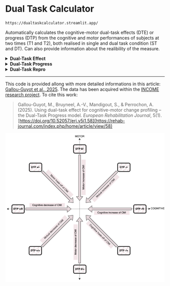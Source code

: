 # Dual Task Calculator

```
https://dualtaskcalculator.streamlit.app/
```

Automatically calculates the cognitive-motor dual-task effects (DTE) or progress (DTP) from the cognitive and motor performances of subjects at two times (T1 and T2), both realised in single and dual task condition (ST and DT). Can also provide information about the realibility of the measure. 

<details>
<summary><b>Dual-Task Effect</b></summary>
  
Use [this file structure](https://github.com/MatthieuGG/DualTaskCalculator/blob/main/samples/testDTE.csv), and [this part](https://dualtaskcalculator.streamlit.app/~/+/Dual_Task_Effect) of the app. You will obtain this kind of results:  
![Dual Task Effect Graph](https://github.com/MatthieuGG/DualTaskCalculator/blob/main/samples/plot_DTE.png?raw=true)  

`Participant Subject 1: Dual Task Effect (DTE) = Mutual facilitation`  
(etc. for all participants)  

You can download the results as CSV and PNG files.  
</details>

<details>
<summary><b>Dual-Task Progress</b></summary> 

Use [this file structure](https://github.com/MatthieuGG/DualTaskCalculator/blob/main/samples/testDTP.csv), and [this part](https://dualtaskcalculator.streamlit.app/~/+/Dual_Task_Progress) of the app. You will obtain this kind of results:  
![Dual Task Progress Graph](https://github.com/MatthieuGG/DualTaskCalculator/blob/main/samples/plot_DTP.png?raw=true)  

`Participant Subject 1: went from Mutual facilitation at T1, to Cognitive priority tradeoff at T2, with a DTP -/- : mutual increase of CMI`  
(etc. for all participants)  

You can download the results as CSV and PNG files.  
</details>


<details>
<summary><b>Dual-Task Repro</b></summary>  

Use [this file structure](https://github.com/MatthieuGG/DualTaskCalculator/blob/main/samples/testDTR.csv), and [this part](https://dualtaskcalculator.streamlit.app/~/+/Dual_Task_Repro) of the app. You will obtain this kind of results:  
![Dual Task Repro Graph](https://github.com/MatthieuGG/DualTaskCalculator/blob/main/images/DTR.png?raw=true)  

`Agreement between T1 and T2: 23% of DTE similarity.`  
| Mesure                           | Cronbach's alpha | ICC 95% CI           | SEM  | CV (%)  |
|----------------------------------|------------------|----------------------|------|---------|
| Cognitive performance - Single Task | 0.49             | -1.94                | 1.46 | 41.92   |
| Cognitive performance - Dual Task  | -0.09            | -4.1                 | 2.33 | 53.3    |
| Motor performance - Single Task   | 1.00             | 1.00 - 1.00          | 0    | 72.32   |
| Motor performance - Dual Task     | -0.18            | -4.46                | 2.34 | 44.51   |
| Cognitive Dual Task Effect        | 0.66             | -1.3                 | 58.36| 642.47  |
| Motor Dual Task Effect            | 0.92             | 0.68 - 0.98          | 62.1 | 154.55  |


You can download the results as CSV and PNG files.  
</details>

---
This code is provided allong with more detailed informations in this article: [Gallou-Guyot et al., 2025](https://rehab-journal.com/index.php/home/article/view/58). The data has been acquired within the [INCOME research project](https://matthieugg.github.io/income.html).  To cite this work:  
> Gallou-Guyot, M., Bruyneel, A.-V., Mandigout, S., & Perrochon, A. (2025). Using dual-task effect for cognitive-motor change profiling – the Dual-Task Progress model. *European Rehabilitation Journal*, 5(1). [https://doi.org/10.52057/erj.v5i1.58](https://rehab-journal.com/index.php/home/article/view/58)

![Dual Task Progress](https://github.com/MatthieuGG/DualTaskCalculator/blob/main/images/DTP.png?raw=true)
